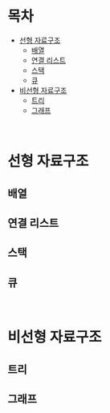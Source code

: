 # 목차
- [선형 자료구조](#선형-자료구조)
  - [배열](#배열)
  - [연결 리스트](#연결-리스트)
  - [스택](#스택)
  - [큐](#큐)
- [비선형 자료구조](#비선형-자료구조)
  - [트리](#트리)
  - [그래프](#그래프)

<br>

# 선형 자료구조

## 배열

## 연결 리스트

## 스택

## 큐

<br>

# 비선형 자료구조

## 트리

## 그래프



